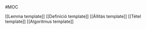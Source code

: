 #MOC

[[Lemma template]]
[[Definíció template]]
[[Állítás template]]
[[Tétel template]]
[[Algoritmus template]]